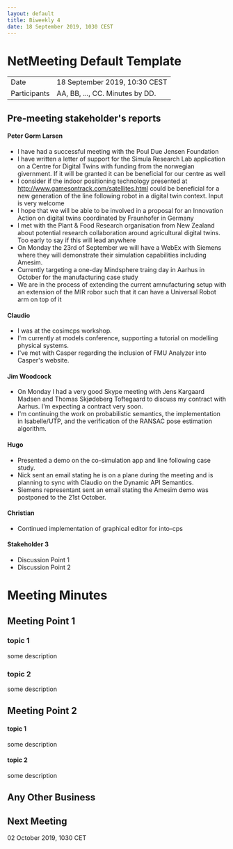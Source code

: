 ```yaml
---
layout: default
title: Biweekly 4
date: 18 September 2019, 1030 CEST
---
```


<script src="https://code.jquery.com/jquery-1.11.1.min.js">
</script>
<script src="/javascripts/edit.js"></script>
<script>setEditButonNm();</script>

# NetMeeting Default Template

|||
|---|---|
| Date | 18 September 2019, 10:30 CEST |
| Participants | AA, BB, ..., CC.  Minutes by DD. |


## Pre-meeting stakeholder's reports

<!-- Please keep in mind that the minutes are publicly available, and that
private information must be stored elsewhere.  -->

#### Peter Gorm Larsen
* I have had a successful meeting with the Poul Due Jensen Foundation
* I have written a letter of support for the Simula Research Lab application on a Centre for Digital Twins with funding from the norwegian givernment. If it will be granted it can be beneficial for our centre as well
* I consider if the indoor positioning technology presented at http://www.gamesontrack.com/satellites.html could be beneficial for a new generation of the line following robot in a digital twin context. Input is very welcome
* I hope that we will be able to be involved in a proposal for an Innovation Action on digital twins coordinated by Fraunhofer in Germany
* I met with the Plant & Food Research organisation from New Zealand about potential research collaboration around agricultural digital twins. Too early to say if this will lead anywhere
* On Monday the 23rd of September we will have a WebEx with Siemens where they will demonstrate their simulation capabilities including Amesim.
* Currently targeting a one-day Mindsphere traing day in Aarhus in October for the manufacturing case study
* We are in the process of extending the current amnufacturing setup with an extension of the MIR robor such that it can have a Universal Robot arm on top of it

#### Claudio
* I was at the cosimcps workshop.
* I'm currently at models conference, supporting a tutorial on modelling physical systems.
* I've met with Casper regarding the inclusion of FMU Analyzer into Casper's website.

#### Jim Woodcock
* On Monday I had a very good Skype meeting with Jens Kargaard Madsen and Thomas Skjødeberg Toftegaard to discuss my contract with Aarhus. I'm expecting a contract very soon.
* I'm continuing the work on probabilistic semantics, the implementation in Isabelle/UTP, and the verification of the RANSAC pose estimation algorithm.

#### Hugo
* Presented a demo on the co-simulation app and line following case study.
* Nick sent an email stating he is on a plane during the meeting and is planning to sync with Claudio on the Dynamic API Semantics.
* Siemens representant sent an email stating the Amesim demo was postponed to the 21st October. 

#### Christian
* Continued implementation of graphical editor for into-cps

#### Stakeholder 3
* Discussion Point 1
* Discussion Point 2


Meeting Minutes
===============

## Meeting Point 1

### topic 1

some description

### topic 2

some description

## Meeting Point 2

#### topic 1

some description

#### topic 2

some description

##  Any Other Business

Next Meeting
------------

02 October 2019, 1030 CET


<div id="edit_page_div"></div>
